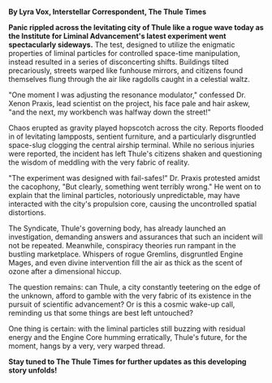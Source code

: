 **By Lyra Vox, Interstellar Correspondent, The Thule Times**

**Panic rippled across the levitating city of Thule like a rogue wave today as the Institute for Liminal Advancement's latest experiment went spectacularly sideways.** The test, designed to utilize the enigmatic properties of liminal particles for controlled space-time manipulation, instead resulted in a series of disconcerting shifts. Buildings tilted precariously, streets warped like funhouse mirrors, and citizens found themselves flung through the air like ragdolls caught in a celestial waltz.

"One moment I was adjusting the resonance modulator," confessed Dr. Xenon Praxis, lead scientist on the project, his face pale and hair askew, "and the next, my workbench was halfway down the street!"

Chaos erupted as gravity played hopscotch across the city. Reports flooded in of levitating lampposts, sentient furniture, and a particularly disgruntled space-slug clogging the central airship terminal. While no serious injuries were reported, the incident has left Thule's citizens shaken and questioning the wisdom of meddling with the very fabric of reality.

"The experiment was designed with fail-safes!" Dr. Praxis protested amidst the cacophony, "But clearly, something went terribly wrong." He went on to explain that the liminal particles, notoriously unpredictable, may have interacted with the city's propulsion core, causing the uncontrolled spatial distortions.

The Syndicate, Thule's governing body, has already launched an investigation, demanding answers and assurances that such an incident will not be repeated. Meanwhile, conspiracy theories run rampant in the bustling marketplace. Whispers of rogue Gremlins, disgruntled Engine Mages, and even divine intervention fill the air as thick as the scent of ozone after a dimensional hiccup.

The question remains: can Thule, a city constantly teetering on the edge of the unknown, afford to gamble with the very fabric of its existence in the pursuit of scientific advancement? Or is this a cosmic wake-up call, reminding us that some things are best left untouched?

One thing is certain: with the liminal particles still buzzing with residual energy and the Engine Core humming erratically, Thule's future, for the moment, hangs by a very, very warped thread.

**Stay tuned to The Thule Times for further updates as this developing story unfolds!**